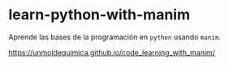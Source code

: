 # learn-python-with-manim
Aprende las bases de la programación en `python` usando `manim`.

https://unmoldequimica.github.io/code_learning_with_manim/
